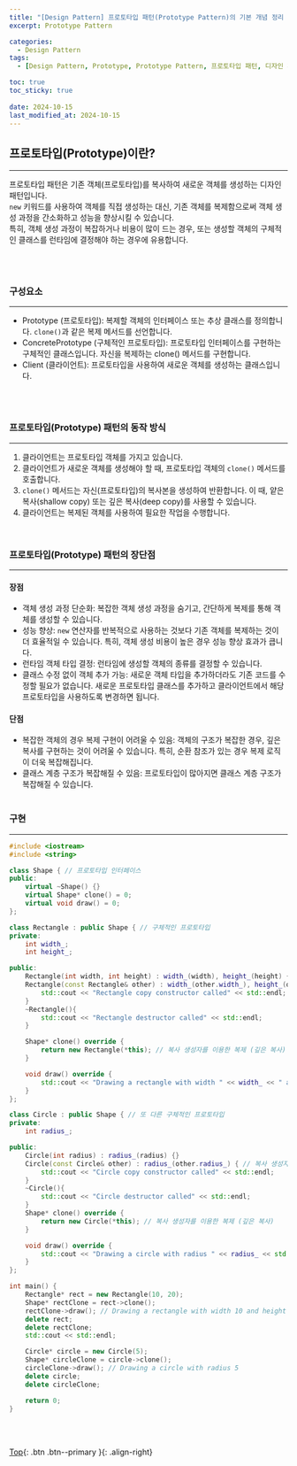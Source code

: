 ```yaml
---
title: "[Design Pattern] 프로토타입 패턴(Prototype Pattern)의 기본 개념 정리 (C++ 샘플코드 포함)"
excerpt: Prototype Pattern

categories:
  - Design Pattern
tags:
  - [Design Pattern, Prototype, Prototype Pattern, 프로토타입 패턴, 디자인 패턴]

toc: true
toc_sticky: true
 
date: 2024-10-15
last_modified_at: 2024-10-15
---
```


## 프로토타입(Prototype)이란?
---
프로토타입 패턴은 기존 객체(프로토타입)를 복사하여 새로운 객체를 생성하는 디자인 패턴입니다. <br>
```new``` 키워드를 사용하여 객체를 직접 생성하는 대신, 기존 객체를 복제함으로써 객체 생성 과정을 간소화하고 성능을 향상시킬 수 있습니다. <br>
특히, 객체 생성 과정이 복잡하거나 비용이 많이 드는 경우, 또는 생성할 객체의 구체적인 클래스를 런타임에 결정해야 하는 경우에 유용합니다.

<br><br>

### 구성요소
---
* Prototype (프로토타입): 복제할 객체의 인터페이스 또는 추상 클래스를 정의합니다. ```clone()```과 같은 복제 메서드를 선언합니다.
* ConcretePrototype (구체적인 프로토타입): 프로토타입 인터페이스를 구현하는 구체적인 클래스입니다. 자신을 복제하는 clone() 메서드를 구현합니다.
* Client (클라이언트): 프로토타입을 사용하여 새로운 객체를 생성하는 클래스입니다.

<br><br>

### 프로토타입(Prototype) 패턴의 동작 방식
---
1. 클라이언트는 프로토타입 객체를 가지고 있습니다.
2. 클라이언트가 새로운 객체를 생성해야 할 때, 프로토타입 객체의 ```clone()``` 메서드를 호출합니다.
3. ```clone()``` 메서드는 자신(프로토타입)의 복사본을 생성하여 반환합니다. 이 때, 얕은 복사(shallow copy) 또는 깊은 복사(deep copy)를 사용할 수 있습니다.
4. 클라이언트는 복제된 객체를 사용하여 필요한 작업을 수행합니다.

<br>

### 프로토타입(Prototype) 패턴의 장단점
---
#### 장점
* 객체 생성 과정 단순화: 복잡한 객체 생성 과정을 숨기고, 간단하게 복제를 통해 객체를 생성할 수 있습니다.
* 성능 향상: ```new``` 연산자를 반복적으로 사용하는 것보다 기존 객체를 복제하는 것이 더 효율적일 수 있습니다. 특히, 객체 생성 비용이 높은 경우 성능 향상 효과가 큽니다.
* 런타임 객체 타입 결정: 런타임에 생성할 객체의 종류를 결정할 수 있습니다.
* 클래스 수정 없이 객체 추가 가능: 새로운 객체 타입을 추가하더라도 기존 코드를 수정할 필요가 없습니다. 새로운 프로토타입 클래스를 추가하고 클라이언트에서 해당 프로토타입을 사용하도록 변경하면 됩니다.

#### 단점
* 복잡한 객체의 경우 복제 구현이 어려울 수 있음: 객체의 구조가 복잡한 경우, 깊은 복사를 구현하는 것이 어려울 수 있습니다. 특히, 순환 참조가 있는 경우 복제 로직이 더욱 복잡해집니다.
* 클래스 계층 구조가 복잡해질 수 있음: 프로토타입이 많아지면 클래스 계층 구조가 복잡해질 수 있습니다.
<br><br>

### 구현
---

```C++
#include <iostream>
#include <string>

class Shape { // 프로토타입 인터페이스
public:
    virtual ~Shape() {}
    virtual Shape* clone() = 0;
    virtual void draw() = 0;
};

class Rectangle : public Shape { // 구체적인 프로토타입
private:
    int width_;
    int height_;

public:
    Rectangle(int width, int height) : width_(width), height_(height) {}
    Rectangle(const Rectangle& other) : width_(other.width_), height_(other.height_) { // 복사 생성자 (깊은 복사)
        std::cout << "Rectangle copy constructor called" << std::endl;
    }
    ~Rectangle(){
        std::cout << "Rectangle destructor called" << std::endl;
    }

    Shape* clone() override {
        return new Rectangle(*this); // 복사 생성자를 이용한 복제 (깊은 복사)
    }

    void draw() override {
        std::cout << "Drawing a rectangle with width " << width_ << " and height " << height_ << std::endl;
    }
};

class Circle : public Shape { // 또 다른 구체적인 프로토타입
private:
    int radius_;

public:
    Circle(int radius) : radius_(radius) {}
    Circle(const Circle& other) : radius_(other.radius_) { // 복사 생성자 (깊은 복사)
        std::cout << "Circle copy constructor called" << std::endl;
    }
    ~Circle(){
        std::cout << "Circle destructor called" << std::endl;
    }
    Shape* clone() override {
        return new Circle(*this); // 복사 생성자를 이용한 복제 (깊은 복사)
    }

    void draw() override {
        std::cout << "Drawing a circle with radius " << radius_ << std::endl;
    }
};

int main() {
    Rectangle* rect = new Rectangle(10, 20);
    Shape* rectClone = rect->clone();
    rectClone->draw(); // Drawing a rectangle with width 10 and height 20
    delete rect;
    delete rectClone;
    std::cout << std::endl;

    Circle* circle = new Circle(5);
    Shape* circleClone = circle->clone();
    circleClone->draw(); // Drawing a circle with radius 5
    delete circle;
    delete circleClone;

    return 0;
}
```

<br><br>

[Top](#){: .btn .btn--primary }{: .align-right}